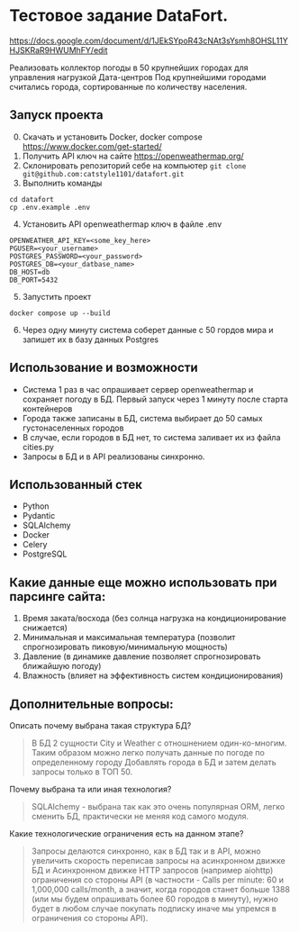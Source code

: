 # Тестовое задание DataFort.

https://docs.google.com/document/d/1JEkSYpoR43cNAt3sYsmh8OHSL11YHJSKRaR9HWUMhFY/edit

Реализовать коллектор погоды в 50 крупнейших городах для управления нагрузкой Дата-центров
Под крупнейшими городами считались города, сортированные по количеству населения.

## Запуск проекта

0. Скачать и установить Docker, docker compose https://www.docker.com/get-started/
1. Получить API ключ на сайте https://openweathermap.org/
2. Склонировать репозиторий себе на компьютер `git clone git@github.com:catstyle1101/datafort.git`
3. Выполнить команды
```
cd datafort
cp .env.example .env
```

4. Установить API openweathermap ключ в файле .env

```
OPENWEATHER_API_KEY=<some_key_here>
PGUSER=<your_username>
POSTGRES_PASSWORD=<your_password>
POSTGRES_DB=<your_datbase_name>
DB_HOST=db
DB_PORT=5432
```

5. Запустить проект

```
docker compose up --build
```

6. Через одну минуту система соберет данные с 50 гордов мира и запишет их в базу данных Postgres

## Использование и возможности

- Система 1 раз в час опрашивает сервер openweathermap и сохраняет погоду в БД. Первый запуск через 1 минуту после старта контейнеров
- Города также записаны в БД, система выбирает до 50 самых густонаселенных городов
- В случае, если городов в БД нет, то система заливает их из файла cities.py
- Запросы в БД и в API реализованы синхронно.

## Использованный стек

- Python
- Pydantic
- SQLAlchemy
- Docker
- Celery
- PostgreSQL



## Какие данные еще можно использовать при парсинге сайта:

1. Время заката/восхода (без солнца нагрузка на кондиционирование снижается)
2. Минимальная и максимальная температура (позволит спрогнозировать пиковую/минимальную мощность)
3. Давление (в динамике давление позволяет спрогнозировать ближайшую погоду)
4. Влажность (влияет на эффективность систем кондиционирования)


## Дополнительные вопросы:

Описать почему выбрана такая структура БД?

> В БД 2 сущности City и Weather c отношнением один-ко-многим. Таким образом можно легко получать данные по погоде по определенному городу
> Добавлять города в БД и затем делать запросы только в ТОП 50.

Почему выбрана та или иная технология?

> SQLAlchemy - выбрана так как это очень популярная ORM, легко сменить БД, практически не меняя код самого модуля.

Какие технологические ограничения есть на данном этапе?

> Запросы делаются синхронно, как в БД так и в API, можно увеличить скорость переписав запросы на асинхронном движке БД и Асинхронном движке HTTP запросов (например aiohttp)
> ограничения со стороны API (в частности - Calls per minute: 60 и 1,000,000 calls/month, а значит, когда городов станет больше 1388 (или мы будем опрашивать более 60 городов в минуту), нужно будет в любом случае покупать подписку иначе мы упремся в ограничения со стороны API).

